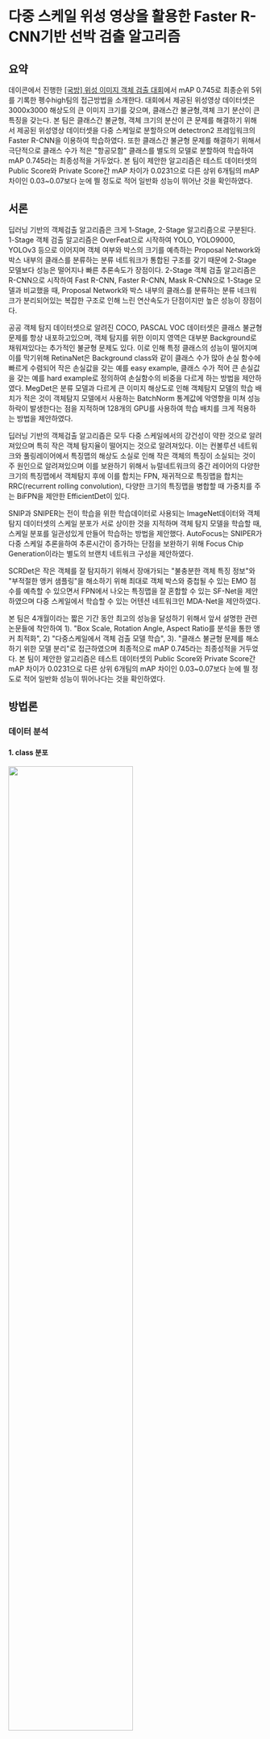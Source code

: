 # 다중 스케일 위성 영상을 활용한 Faster R-CNN기반 선박 검출 알고리즘



## 요약

데이콘에서 진행한 [[국방] 위성 이미지 객체 검출 대회](https://dacon.io/competitions/official/235492/overview/)에서 mAP 0.745로 최종순위 5위를 기록한 펭수high팀의 접근방법을 소개한다. 대회에서 제공된 위성영상 데이터셋은 3000x3000 해상도의 큰 이미지 크기를 갖으며, 클래스간 불균형,객체 크기 분산이 큰 특징을 갖는다. 본 팀은 클래스간 불균형, 객체 크기의 분산이 큰 문제를 해결하기 위해서 제공된 위성영상 데이터셋을 다중 스케일로 분할하으며 detectron2 프레임워크의 Faster R-CNN을 이용하여 학습하였다. 또한 클래스간 불균형 문제를 해결하기 위해서 극단적으로 클래스 수가 적은 "항공모함" 클래스를 별도의 모델로 분할하여 학습하여 mAP 0.745라는 최종성적을 거두었다. 본 팀이 제안한 알고리즘은 테스트 데이터셋의 Public Score와 Private Score간 mAP 차이가 0.0231으로 다른 상위 6개팀의 mAP 차이인 0.03~0.07보다 눈에 띌 정도로 적어 일반화 성능이 뛰어난 것을 확인하였다.



## 서론

딥러닝 기반의 객체검출 알고리즘은 크게 1-Stage, 2-Stage 알고리즘으로 구분된다. 1-Stage 객체 검출 알고리즘은 OverFeat으로 시작하여 YOLO, YOLO9000, YOLOv3 등으로 이어지며 객체 여부와 박스의 크기를 예측하는 Proposal Network와 박스 내부의 클래스를 분류하는 분류 네트워크가 통합된 구조를 갖기 때문에 2-Stage모델보다 성능은 떨어지나 빠른 추론속도가 장점이다. 2-Stage 객체 검출 알고리즘은 R-CNN으로 시작하여 Fast R-CNN, Faster R-CNN, Mask R-CNN으로 1-Stage 모델과 비교했을 때, Proposal Network와 박스 내부의 클래스를 분류하는 분류 네크워크가 분리되어있는 복잡한 구조로 인해 느린 연산속도가 단점이지만 높은 성능이 장점이다.

공공 객체 탐지 데이터셋으로 알려진 COCO, PASCAL VOC 데이터셋은 클래스 불균형 문제를 항상 내포하고있으며, 객체 탐지를 위한 이미지 영역은 대부분 Background로 채워져있다는 추가적인 불균형 문제도 있다. 이로 인해 특정 클래스의 성능이 떨어지며 이를 막기위해 RetinaNet은 Background class와 같이 클래스 수가 많아 손실 함수에 빠르게 수렴되어 작은 손실값을 갖는 예를 easy example, 클래스 수가 적어 큰 손실값을 갖는 예를 hard example로 정의하여 손실함수의 비중을 다르게 하는 방법을 제안하였다. MegDet은 분류 모델과 다르게 큰 이미지 해상도로 인해 객체탐지 모델의 학습 배치가 적은 것이 객체탐지 모델에서 사용하는 BatchNorm 통계값에 악영향을 미쳐 성능하락이 발생한다는 점을 지적하며 128개의 GPU를 사용하여 학습 배치를 크게 적용하는 방법을 제안하였다.

딥러닝 기반의 객체검출 알고리즘은 모두 다중 스케일에서의 강건성이 약한 것으로 알려져있으며 특히 작은 객체 탐지율이 떨어지는 것으로 알려져있다. 이는 컨볼루션 네트워크와 풀링레이어에서 특징맵의 해상도 소실로 인해 작은 객체의 특징이 소실되는 것이 주 원인으로 알려져있으며 이를 보완하기 위해서 뉴럴네트워크의 중간 레이어의 다양한 크기의 특징맵에서 객체탐지 후에 이를 합치는 FPN, 재귀적으로 특징맵을 합치는 RRC(recurrent rolling convolution), 다양한 크기의 특징맵을 병합할 때 가중치를 주는 BiFPN을 제안한 EfficientDet이 있다.

SNIP과 SNIPER는 전이 학습을 위한 학습데이터로 사용되는 ImageNet데이터와 객체 탐지 데이터셋의 스케일 분포가 서로 상이한 것을 지적하며 객체 탐지 모델을 학습할 때, 스케일 분포를 일관성있게 만들어 학습하는 방법을 제안했다. AutoFocus는 SNIPER가 다중 스케일 추론을하여 추론시간이 증가하는 단점을 보완하기 위해 Focus Chip Generation이라는 별도의 브랜치 네트워크 구성을 제안하였다.

SCRDet은 작은 객체를 잘 탐지하기 위해서 장애가되는 "불충분한 객체 특징 정보"와 "부적절한 앵커 샘플링"을 해소하기 위해 최대로 객체 박스와 중첩될 수 있는 EMO 점수를 예측할 수 있으면서 FPN에서 나오는 특징맵을 잘 혼합할 수 있는 SF-Net을 제안하였으며 다중 스케일에서 학습할 수 있는 어텐션 네트워크인 MDA-Net을 제안하였다.

본 팀은 4개월이라는 짧은 기간 동안 최고의 성능을 달성하기 위해서 앞서 설명한 관련 논문들에 착안하여 1). "Box Scale, Rotation Angle, Aspect Ratio를 분석을 통한  앵커 최적화", 2) "다중스케일에서 객체 검출 모델 학습", 3). "클래스 불균형 문제를 해소하기 위한 모델 분리"로 접근하였으며 최종적으로 mAP 0.745라는 최종성적을 거두었다. 본 팀이 제안한 알고리즘은 테스트 데이터셋의 Public Score와 Private Score간 mAP 차이가 0.0231으로 다른 상위 6개팀의 mAP 차이인 0.03~0.07보다 눈에 띌 정도로 적어 일반화 성능이 뛰어나다는 것을 확인하였다.



## 방법론

### 데이터 분석

#### 1. class 분포

<img src="./images/count_class.png" width="70%">



클레스 불균형 문제를 가지고 있다. 추후에 언급하겠지만, 클레스 불균형 문제를 대처하는 것은 이번 대회에 주요한 목표 중 하나다.



#### 2.  Width Height 분포

<img src="./images/scatter.png" width="100%">

위의 이미지는 각 객체마다 height와 width의 정보를 scatter plot을 그린 것이다. 클레스마다 약간의 차이를 보이는데요. 아래의 이미지에서 자세히 알아보도록 하겠다.



#### 3. Aspect Ratio(종횡비) 분포

**maritaime vessels aspect ratio**

<img src="./images/maritime_vessels_aspect_ratio.png" width="70%">

**container aspect ratio**

<img src="./images/container_aspect_ratio.png" width="70%">

**oil tanker aspect ratio**

<img src="./images/oil_tanker_aspect_ratio.png" width="70%">

**aircraft aspect ratio**

<img src="./images/aircraft_aspect_ratio.png" width="70%">



#### 4. Scale 분포

**maritaime vessels  scale**

<img src="./images/maritime_vessels_scale.png" width="70%">

**container scale**

<img src="./images/container_scale.png" width="70%">

**oil tanker scale**

<img src="./images/oil_tanker_scale.png" width="70%">

**aircraft scale**

<img src="./images/aircraft_scale.png" width="70%">



결론적으로,  이 대회가 풀고자하는 문제들을 다음과 같이 정의하였습니다.

- 클레스 불균형 문제를 어떻게 해결할 것인가?
- 클레스 별 aspect ratio분포, scale의 분포들을 바탕으로 Anchor를 어떤 식으로 설정할 것인가?
- 앙상블 모델을 사용한다면, 어떤 class를 분리시키고, 어떤 class를 함께 학습시킬 것인가? 

여러가지 시도를 하였지만, 결론적으로 aircraft는 수도 적고 다른 클레스와 연관성이 없다고 판단해서 분리하여 학습을 진행하였다.






### Detectron2 with Rotated bbox

#### 개요
[Detectron2](https://github.com/facebookresearch/detectron2)는 Facebook AI Research조직에서 만든 오픈소스 프로젝트로 detection을 포함한 SOTA 알고리즘을 구현한 프로젝트이다. 64명의 direct contributor와 약 27,000명의 contributor로 구성되어 있는만큼 매우 매력적인 프로젝트라고 할 수 있다.

Detectron2를 사용하면서 기대효과는 다음과 같다.

- 위성영상 인식 문제를 해결함에 있어서 다양한 해결방법을 낮은 비용으로 적용할 수 있는 점.
- 공신력있는 기관에서 검증한 견고한 알고리즘
- 유지보수 측면

특히, 대회를 넘어서 인공위성영상 인식 과제는 국가안보에 밀접한 연관이 있을 수 있다고 판단하였다. 또한 객체검출과제에 필요한 개발과정은 상대적으로 복잡한 편이며, 많은 오픈소스들이 다양한 상황에서의 검증은 이루어지지 않았다고 판단했다. 이런 문제의식을 바탕으로 검증된 오픈소스를 활용하고자 하였다.

detectron2는 rotated bbox에 대한 공식적인 지원은 하지 않고 있습니다. 따라서 rotated bbox를 처리하기 위한 파이프라인을 구성해야 합니다.

#### 데이터 전처리

horizontal bbox와 다르게 rotated bbox는 transforms.apply_rotated_box를 적용해야한다. 이는 두 박스간의 연산이 근본적으로 다르기 때문에 detectron2의 내부에서 독립적으로 구현해놓은 상태이다.

```python
def transform_instance_annotations(annotation, transforms, image_size):
    bbox = np.asarray([annotation["bbox"]])
    annotation["bbox"] = transforms.apply_rotated_box(bbox)[0]
    annotation["bbox_mode"] = BoxMode.XYWHA_ABS
    return annotation
```


#### 데이터 어그멘테이션

[imgaug](https://imgaug.readthedocs.io/en/latest/index.html)를 활용하여 적용하였다.. 중요한 점은 rotated bbox를 구성하는 4개의 점을 key point라고 해석하여, augmentation을 image와 rbox에 모두 적용하였다.



**1. bbox2keypoint**

아래는 annotation(bbox)를 keypoint로 변환하는 과정 중 일부이다. 

```python
    def _get_keypoints(self, annos, shape):
        """
        Args:
        annos (dict)
        shape (np.ndarray)

        Returns:
        keypoints (imgaug.augmentables.KeypointsOnImage)
        """
        kps, points = [], []
        for anno in annos:
            bbox = self._bbox_cvt1(*anno["bbox"])  
            horizon_bbox_points = self.rb_cvt.bbox_to_points(
            np.array(bbox[:4]))
            rotated_bbox_points = self.rb_cvt.rotate_horizon_bbox_with_theta(
            horizon_bbox_points, bbox[-1]
            )  # radian
            p1 = tuple(rotated_bbox_points[0][:-1])
            p2 = tuple(rotated_bbox_points[1][:-1])
            p3 = tuple(rotated_bbox_points[2][:-1])
            p4 = tuple(rotated_bbox_points[3][:-1])
            points += [p1, p2, p3, p4]
            kps = KeypointsOnImage([Keypoint(x=p[0], y=p[1])
                                    for p in points], shape=shape)
            assert len(kps) % 4 == 0, "Wrong keypoints"
        return kps
```

**2. augmentation**

위의 과정에서 얻은 keypoint를 augmentation 함수에 넣어준다.

```python
image, kps = self.augmentation(image=image, keypoints=kps)
```

**3. keypoint2annotation**

아래의 과정은 keypoint를 다시 annotation 형태로 바꿔주는 함수이다. 주의 할 점은 p1, p2, p3, p4의 순서가 유지되어야 한다는 점이다.

```python
	def _get_rbox(self, kps):
        """
        Args:
            kps (imgaug.augmentables.KeypointsOnImage)

        Returns
            rboxes (List of [center_x, center_y, bbox_width, bbox_height, theta(degree)])
        """
        stack, rboxes = [], []
        for i in range(len(kps)):
            stack.append([kps[i].x, kps[i].y, 1])
            if len(stack) == 4:
                p1, p2, p3, p4 = stack
                while p1[0] != np.min([p1[0], p2[0], p3[0], p4[0]]):
                    p1, p2, p3, p4 = p2, p3, p4, p1
                [xmin, ymin, xmax, ymax], theta = self.rb_cvt.get_rotated_bbox(
                    np.array([p1, p2, p3, p4])
                )
                rbox = self._bbox_cvt2(xmin, ymin, xmax, ymax, theta)
                rboxes.append(rbox)
                stack = []
        assert not stack, "stack {}".format(stack)
        return rboxes
```





## Experiment

실험은 학습과 마찬가지로 전체 클래스를 인퍼런스하는 것과 항공모함 클래스만 별도로 인퍼런스하였다. 

실험에 사용한 하이퍼 파라미터는 다음과 같다.

- batch_size: 한 train_step 혹은 validation_step마다 모델에 입력되는 데이터의 수
- scale: Sniper 적용시 사용한 스케일링 비율, 해상도
- stride: Sniper 적용시, window가 움직이는 단위
- chip_size: 사용하지 않음
- clip_sizes: 사용하지 않음
- edge_clip: 사용하지 않음	
- nms_threshold: nms가 적용되는 iou 점수 기준


stride는 128, 256, 700 등으로 실험하였는데 stride가 작을수록 결과가 향상된 것을 확인하였다. 하지만, inference 시간이 늘어나는  trade-off가 있다.


 ### Experiment settings

**Resources**

| GPU    | ea   |
| ------ | ---- |
| 2080Ti | 6ea  |
| 1080Ti | 8ea  |

  **best inference settings**

| score | batch_size | scale            | stride | nms_threshold |
| ----- | ---------- | ---------------- | ------ | ------------- |
| 0.76  | 25         | 1500, 3000, 6000 | 128    | 0.1           |



## External Study

### mAP 산출

이번 데이콘 공모전을 진행하면서 제출횟수가 제한되있다는 한계때문에 모든 결과를 확인하는데는 시간적 비용이 많이 소모된다. 제한적인 환경을 극복하고자 mAP를 확인할 방법을 모색했다.

* mAP는 기존의 Bounding box와 다른 좌표계를 가지고 있다. 좌표는 다음과 같다.

> 기존의 bbox의 좌표계 : [xmin, ymin, xmax, ymax]   
> Rotated bbox의 좌표계 : [cx, cy, width, height, theta]  
> iou 산출 방법, animation drawing 방법 다름  

좌표계가 다르기 때문에 일반적인 Bounding box mAP repository에서  몇 가지 수정을 한 Rotate Box mAP레포를 사용했다. 레포 주소는 다음과 같다.

[GitHub - chromatices/Rotate_box_mAP](https://github.com/chromatices/Rotate_box_mAP.git)

#### Data converting
결과로 나온 csv파일과 데이터 원본에 있던 json 파일을 txt로 변환해야 mAP 모듈을 돌릴 수 있다. 따라서 결과물로 나오는 csv와 ground-truth에 해당하는 json을 txt로 변환해야한다. csv와 json을 txt로 변환해주는 코드는 다음위치에 있다. 

```
/root/Documents/EO-Detection/reproducting/utils/data/file_converter/csv_to_txt.py

/root/Documents/EO-Detection/reproducting/utils/data/file_converter/json_to_txt.py
```

#### Rotated Bounding Box mAP
코드 실행은 다음과 같다.

1. Repository download
```
$ git clone https://github.com/chromatices/Rotate_box_mAP.git
$ cd ~/Rotated_box_mAP/mAP
```

2. Data entry
> Input 폴더에 세 가지 하위폴더가 존재한다. 해당 목적에 맞게 파일을 넣으면 된다. 디렉토리 구조는 다음과 같다.  
```
root
`-- Rotated_box_mAP
    |-- mAP
    	|-- input
			|-- ground-truth
			|-- detection-results
			|-- images-optional
```

> 각 폴더에 해당하는 파일들은 다음과 같다  
```
ground-truth : test json file annotation bbox coordinates
detection-results : result csv annotation bbox coordinates
images-optional : option of animatior
```

> 각 폴더에 들어갈 자료형태는 다음과 같다.  
```
ground-truth : 001.txt
detection-results : 001.txt
images-optional : 001.jpg
```

> 파일 내부는 다음과 같다.  
```
ground-truth/001.txt

<class> <cx> <cy> <width> <height> <theta>

detection-results/001.txt

<class> <confidence-score> <cx> <cy> <width> <height> <theta>

```

> 세 폴더의 파일 개수가 전부 동일해야 돌아가며, 좌표계에 문제가 생길경우에도 에러를 방출한다. 단, images-optinal 폴더는 필수 폴더가 아니기 때문에 폴더가 없거나 폴더가 비워져있어도 프로그램이 정상적으로 실행된다.  

3. Running Rotated mAP

> 파일을 정상적으로 입력했다면 터미널로 가서 코드를 실행한다. gpu 연산이 필요한 경우에는 cython 파일 구동을 위해 다음 코드를 입력해서 빌드를 해야한다.  
```
python setup.py build_ext --inplace
```

> 정상적으로 빌드가 됐다면 다음 실행코드를 입력한다.  

```
$ python3 main.py
```

> 만약 gpu가 없다면 iou_rotate.py내부를 수정하고 코드를 돌려야 한다.  
다음과 같이 수정한다.

```
#from rbbox_overlaps import rbbx_overlaps



def iou_rotate_calculate(boxes1, boxes2, use_gpu=True, gpu_id=0):



    # start = time.time()

    if use_gpu:
        #ious = rbbx_overlaps(boxes1, boxes2, gpu_id)
		  pass
```

> Animator를 출력하지 않고 mAP 결과만 보고싶다면 다음과 같이 실행한다.  
> 이는 gpu,cpu와 상관없이 해당되므로 -na 만 추가하면 된다.  
```
$python3 main.py -na
```


### External Labeling

#### Hyper minimal scale object labeling

기존의 이미지에서 작은 선박들이 레이블링 되어있지 않은 것을 확인한 후, 이를 레이블링하여 학습을 진행했다. 이미지 라벨링은 다음의 툴을 사용했다.
[GitHub - cgvict/roLabelImg: Label Rotated Rect On Images for training](https://github.com/cgvict/roLabelImg)

웹 기반이 아닌 로컬 프로그램으로, OS와 상관없이 실행 가능한 프로그램이다. 아래는 라벨링 과정을 스크릿샷으로 남긴 것이다.
![KakaoTalk_Photo_2020-04-11-21-39-44](https://user-images.githubusercontent.com/56014940/79043887-065f9c80-7c3d-11ea-9255-e407238b592d.png)

학습 전후로 큰 변화가 없는것을 확인했다. 데이콘에서 제공하는 데이터의 라벨에 대한 샘플링과 다르기 때문에 큰 성능향상이 없었다고 추정한다.



## Reference

- [detectron2](https://github.com/facebookresearch/detectron2)
- [snifer](https://arxiv.org/pdf/1805.09300.pdf)
- [imgaug](https://imgaug.readthedocs.io/en/latest/source/api_augmenters_geometric.html)
- [roLabelImg: Label Rotated Rect On Images for training](https://github.com/cgvict/roLabelImg)

